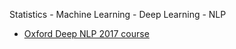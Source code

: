 Statistics - Machine Learning - Deep Learning - NLP

- [Oxford Deep NLP 2017 course](https://github.com/oxford-cs-deepnlp-2017/lectures)
